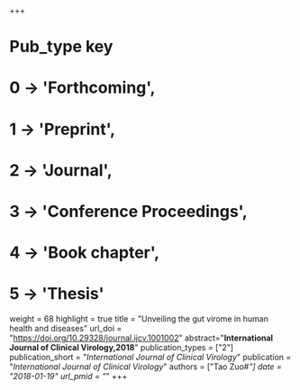 +++
# Pub_type key
# 0 -> 'Forthcoming',
# 1 -> 'Preprint',
# 2 -> 'Journal',
# 3 -> 'Conference Proceedings',
# 4 -> 'Book chapter',
# 5 -> 'Thesis'

weight = 68
highlight = true
title = "Unveiling the gut virome in human health and diseases"
url_doi = "https://doi.org/10.29328/journal.ijcv.1001002"
abstract="**International Journal of Clinical Virology,2018**"
publication_types = ["2"]
publication_short = "*International Journal of Clinical Virology*"
publication = "*International Journal of Clinical Virology*"
authors = ["Tao Zuo#*"]
date = "2018-01-19"
url_pmid = "*"
+++

